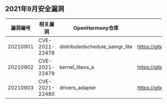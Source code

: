 ## 2021年9月安全漏洞


|漏洞编号                              | 相关漏洞| OpenHarmony仓库   | OpenHarmony修复链接                                                         |
| -------------------------------------- | -------| ------- | ------------------------------------------------------------ |
|20210901                 | CVE-2021-22478| distributedschedule_samgr_lite|   https://gitee.com/openharmony/distributedschedule_samgr_lite/pulls/24/files |
|20210902                 | CVE-2021-22479| kernel_liteos_a|   https://gitee.com/openharmony/kernel_liteos_a/pulls/373/files |
|20210903                 | CVE-2021-22480| drivers_adapter|   https://gitee.com/openharmony/drivers_adapter/pulls/31/files |
